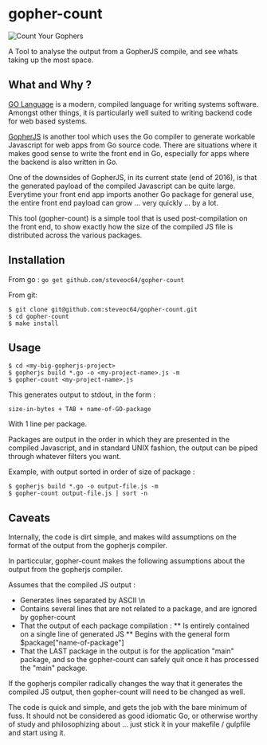 # gopher-count
![Count Your Gophers](https://raw.githubusercontent.com/steveoc64/gopher-count/master/gopher-count.png)

A Tool to analyse the output from a GopherJS compile, and see whats taking up the most space.

## What and Why ?

[GO Language](http://golang.org) is a modern, compiled language for writing systems software. Amongst other things, it is particularly well suited to writing backend code for web based systems.

[GopherJS](http://gopherjs.org) is another tool which uses the Go compiler to 
generate workable Javascript for web apps from Go source code. There are situations where it makes good sense to write the front end in Go, especially for apps where the backend is also written in Go. 

One of the downsides of GopherJS, in its current state (end of 2016), is that the generated payload of the compiled Javascript can be quite large. Everytime your front end app imports another Go package for general use, the entire front end payload can grow ... very quickly ... by a lot.

This tool (gopher-count) is a simple tool that is used post-compilation on the front end, to show exactly how the size of the compiled JS file is distributed across the various packages.




## Installation

From go :
`go get github.com/steveoc64/gopher-count`

From git:
```
$ git clone git@github.com:steveoc64/gopher-count.git
$ cd gopher-count
$ make install
```

## Usage


```
$ cd <my-big-gopherjs-project>
$ gopherjs build *.go -o <my-project-name>.js -m
$ gopher-count <my-project-name>.js
```

This generates output to stdout, in the form :

```
size-in-bytes + TAB + name-of-GO-package
```

With 1 line per package.

Packages are output in the order in which they are presented in the compiled Javascript, and in standard UNIX fashion, the output can be piped through whatever filters you want.

Example, with output sorted in order of size of package :

```
$ gopherjs build *.go -o output-file.js -m
$ gopher-count output-file.js | sort -n
```

## Caveats

Internally, the code is dirt simple, and makes wild assumptions on the format of the output from the gopherjs compiler.

In particcular, gopher-count makes the following assumptions about the output from the gopherjs compiler.

Assumes that the compiled JS output :

* Generates lines separated by ASCII  \n
* Contains several lines that are not related to a package, and are ignored by gopher-count
* That the output of each package compilation :
	** Is entirely contained on a single line of generated JS
	** Begins with the general form  $package["name-of-package"]
* That the LAST package in the output is for the application "main" package, and so the gopher-count can safely quit once it has processed the "main" package.

If the gopherjs compiler radically changes the way that it generates the compiled JS output, then gopher-count will need to be changed as well.

The code is quick and simple, and gets the job with the bare minimum of fuss. It should not be considered as good idiomatic Go, or otherwise worthy of study and philosophizing about ... just stick it in your makefile / gulpfile and start using it.

